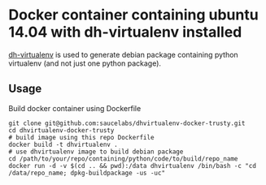 # Docker container containing ubuntu 14.04 with dh-virtualenv installed
[dh-virtualenv](https://github.com/spotify/dh-virtualenv) is used to generate debian package containing python virtualenv (and not just one python package).
## Usage
Build docker container using Dockerfile

```
git clone git@github.com:saucelabs/dhvirtualenv-docker-trusty.git
cd dhvirtualenv-docker-trusty
# build image using this repo Dockerfile
docker build -t dhvirtualenv .
# use dhvirtualenv image to build debian package
cd /path/to/your/repo/containing/python/code/to/build/repo_name
docker run -d -v $(cd .. && pwd):/data dhvirtualenv /bin/bash -c "cd /data/repo_name; dpkg-buildpackage -us -uc"
```